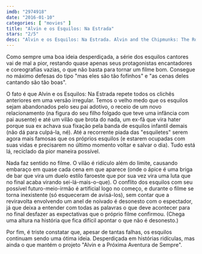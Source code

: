 ```yaml
---
imdb: "2974918"
date: "2016-01-10"
categories: [ "movies" ]
title: "Alvin e os Esquilos: Na Estrada"
stars: "2/5"
desc: "Alvin e os Esquilos: Na Estrada. Alvin and the Chipmunks: The Road Chip (USA, 2015). Dirigido por Walt Becker. Escrito por Ross Bagdasarian, Janice Karman, Randi Mayem Singer, Adam Sztykiel. Com Jason Lee, Justin Long, Matthew Gray Gubler, Jesse McCartney, Kimberly Williams-Paisley, Josh Green, Tony Hale, Bella Thorne, Eddie Steeples."
---
```

Como sempre uma boa ideia desperdiçada, a série dos esquilos cantores vai de mal a pior, restando quase apenas seus protagonistas encantadores e coreografias vazias, o que não basta para tornar um filme bom. Consegue no máximo defesas do tipo "mas eles são tão fofinhos" e "as cenas deles cantando são tão boas".

O fato é que Alvin e os Esquilos: Na Estrada repete todos os clichês anteriores em uma versão irregular. Temos o velho medo que os esquilos sejam abandonados pelo seu pai adotivo, o receio de um novo relacionamento (na figura do seu filho folgado que teve uma infância com pai ausente) e até um vilão que brota do nada, um ex-fã que vira hater porque sua ex achava sua fixação pela banda de esquilos infantil demais (não dá para culpá-la, né). Até a recorrente piada das "esquiletes" serem agora mais famosas que os próprios esquilos (e estarem ocupadas com suas vidas e precisarem no último momento voltar e salvar o dia). Tudo está lá, reciclado da pior maneira possível.

Nada faz sentido no filme. O vilão é ridículo além do limite, causando embaraço em quase cada cena em que aparece (onde o ápice é uma briga de bar que vira um duelo estilo faroeste que por sua vez vira uma luta que no final acaba virando sei-lá-mais-o-que). O conflito dos esquilos com seu possível futuro-meio-irmão é artificial logo no começo, e durante o filme se torna inexistente (só esqueceram de avisá-los), sem contar que a reviravolta envolvendo um anel de noivado é desonesto com o espectador, já que deixa a entender com todas as palavras o que deve acontecer para no final desfazer as expectativas que o próprio filme confirmou. (Chega uma altura na história que fica difícil apontar o que não é desonesto.)

Por fim, é triste constatar que, apesar de tantas falhas, os esquilos continuam sendo uma ótima ideia. Desperdiçada em histórias ridículas, mas ainda o que mantém o projeto "Alvin e a Próxima Aventura de Sempre".
